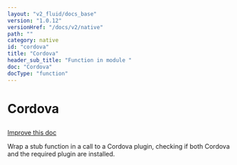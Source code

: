 ```yaml
---
layout: "v2_fluid/docs_base"
version: "1.0.12"
versionHref: "/docs/v2/native"
path: ""
category: native
id: "cordova"
title: "Cordova"
header_sub_title: "Function in module "
doc: "Cordova"
docType: "function"
---
```









<h1 class="api-title">


Cordova






</h1>

<a class="improve-v2-docs" href='http://github.com/driftyco/ionic-native/edit/master/src/plugins/plugin.ts#L165'>
Improve this doc
</a>





<!-- decorators --><!-- description -->

<p>Wrap a stub function in a call to a Cordova plugin, checking if both Cordova
and the required plugin are installed.</p>

<!-- @usage tag -->


<!-- @property tags -->


<!-- methods on the class --><!-- related link --><!-- end content block -->


<!-- end body block -->


